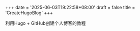+++
date = '2025-06-03T19:22:58+08:00'
draft = false
title = 'CreateHugoBlog'
+++

利用Hugo + GitHub创建个人博客的教程


